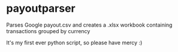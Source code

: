 payoutparser
============

Parses Google payout.csv and creates a .xlsx workbook containing transactions grouped by currency

It's my first ever python script, so please have mercy :)
